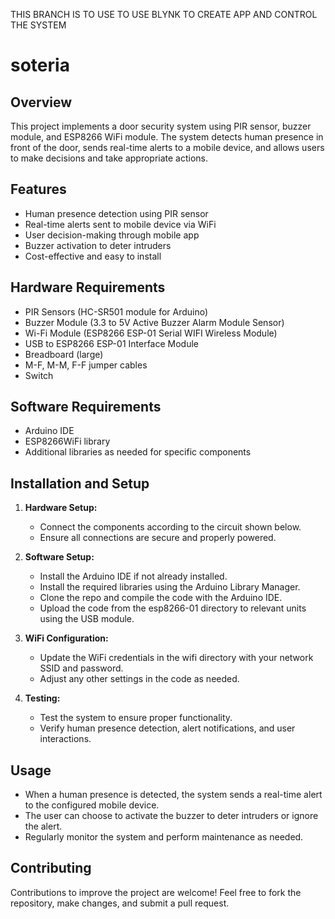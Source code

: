 THIS BRANCH IS TO USE TO USE BLYNK TO CREATE APP AND CONTROL THE SYSTEM

# soteria

## Overview
This project implements a door security system using PIR sensor, buzzer module, and ESP8266 WiFi module. The system detects human presence in front of the door, sends real-time alerts to a mobile device, and allows users to make decisions and take appropriate actions.

## Features
* Human presence detection using PIR sensor
* Real-time alerts sent to mobile device via WiFi
* User decision-making through mobile app
* Buzzer activation to deter intruders
* Cost-effective and easy to install


## Hardware Requirements
* PIR Sensors (HC-SR501 module for Arduino)
* Buzzer Module (3.3 to 5V Active Buzzer Alarm Module Sensor)
* Wi-Fi Module (ESP8266 ESP-01 Serial WIFI Wireless Module)
* USB to ESP8266 ESP-01 Interface Module
* Breadboard (large)
* M-F, M-M, F-F jumper cables
* Switch


## Software Requirements
* Arduino IDE
* ESP8266WiFi library
* Additional libraries as needed for specific components

## Installation and Setup
1. <b>Hardware Setup:</b>
    * Connect the components according to the circuit shown below.
    * Ensure all connections are secure and properly powered.

2. <b>Software Setup:</b>
    * Install the Arduino IDE if not already installed.
    * Install the required libraries using the Arduino Library Manager.
    * Clone the repo and compile the code with the Arduino IDE.
    * Upload the code from the esp8266-01 directory to relevant units using the USB module.

3. <b>WiFi Configuration:</b>
    * Update the WiFi credentials in the wifi directory with your network SSID and password.
    * Adjust any other settings in the code as needed.

4. <b>Testing:</b>
    * Test the system to ensure proper functionality.
    * Verify human presence detection, alert notifications, and user interactions.
    
## Usage
* When a human presence is detected, the system sends a real-time alert to the configured mobile device.
* The user can choose to activate the buzzer to deter intruders or ignore the alert.
* Regularly monitor the system and perform maintenance as needed.

## Contributing
Contributions to improve the project are welcome! Feel free to fork the repository, make changes, and submit a pull request.

